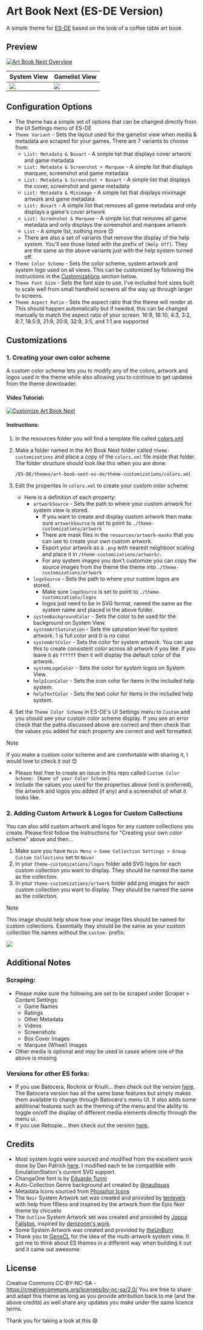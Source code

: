 # Art Book Next (ES-DE Version)

A simple theme for [ES-DE](https://es-de.org/) based on the look of a coffee table art book.

## **Preview**

[![Art Book Next Overview](https://github.com/user-attachments/assets/d9a46907-2be3-430f-a841-96a1050c0461)](https://www.youtube.com/watch?v=vFmecuEw2As)

| System View | Gamelist View |
|----|----|
| <img src="https://github.com/user-attachments/assets/f49037ad-1b86-430f-a8ab-e00d8afa08d9" /> | <img src="https://github.com/user-attachments/assets/5ebd03a0-163d-4ca8-8371-7cfd0aa8052b" /> |

## **Configuration Options**

- The theme has a simple set of options that can be changed directly from the UI Settings menu of ES-DE 
- `Theme Variant` - Sets the layout used for the gamelist view when media & metadata are scraped for your games.  There are 7 variants to choose from:
   - `List: Metadata & Boxart` - A simple list that displays cover artwork and game metadata
   - `List: Metadata & Screenshot + Marquee` - A simple list that displays marquee, screenshot and game metadata
   - `List: Metadata & Screenshot + Boxart` - A simple list that displays the cover, screenshot and game metadata
   - `List: Metadata & Miximage` - A simple list that displays miximage artwork and game metadata
   - `List: Boxart` - A simple list that removes all game metadata and only displays a game's cover artwork
   - `List: Screenshot & Marquee` - A simple list that removes all game metadata and only displays the screenshot and marquee artwork
   - `List` - A simple list, nothing more 😊
   - There are also a set of variants that remove the display of the help system.  You'll see those listed with the prefix of `[Help Off]`.  They are the same as the above variants just with the help system turned off.
- `Theme Color Scheme` - Sets the color scheme, system artwork and system logo used on all views.  This can be customized by following the instructions in the [Customizations](#customizations) section below.
- `Theme Font Size` - Sets the font size to use. I've included font sizes built to scale well from small handheld screens all the way up through larger tv screens.
- `Theme Aspect Ratio` - Sets the aspect ratio that the theme will render at. This should happen automatically but if needed, this can be changed manually to match the aspect ratio of your screen.  16:9, 16:10, 4:3, 3:2, 8:7, 19.5:9, 21:9, 20:9, 32:9, 3:5, and 1:1 are supported

## **Customizations**

### **1. Creating your own color scheme**

A custom color scheme lets you to modify any of the colors, artwork and logos used in the theme while also allowing you to continue to get updates from the theme downloader.

#### Video Tutorial:

[![Customize Art Book Next](https://github.com/user-attachments/assets/5664b1be-793f-48c1-9363-49b941acbe15)](https://www.youtube.com/watch?v=gZTTwSI8QIc)

#### Instructions:

1) In the resources folder you will find a template file called [colors.xml](https://github.com/anthonycaccese/art-book-next-es-de/blob/main/resources/colors.xml)

2) Make a folder named in the Art Book Next folder called `theme-customizations` and place a copy of the `colors.xml` file inside that folder.  The folder structure should look like this when you are done:
   ```
   /ES-DE/themes/art-book-next-es-de/theme-customizations/colors.xml
   ```

3) Edit the properites in `colors.xml` to create your custom color scheme:
   - Here is a definition of each property:
      - `artworkSource` - Sets the path to where your custom artwork for system view is stored.  
         - If you want to create and display custom artwork then make sure `artworkSource` is set to point to `./theme-customizations/artwork`
         - There are mask files in the `resources/artwork-masks` that you can use to create your own custom artwork.
         - Export your artwork as a `.png` with nearest neighboor scaling and place it in `/theme-customizations/artwork/`.
         - For any system images you don't customize you can copy the source images from the theme the theme into `./theme-customizations/artwork`
      - `logoSource` - Sets the path to where your custom logos are stored.  
         - Make sure `logoSource` is set to point to `./theme-customizations/logos`
         - logos just need to be in SVG format, named the same as the system name and placed in the above folder.
      - `systemBackgroundColor` - Sets the color to be used for the background on System View. 
      - `systemArtSaturation` - Sets the saturation level for system artwork.  1 is full color and 0 is no color.
      - `systemArtColor` - Sets the color for system artwork.  You can use this to create consistent color across all artwork if you like.  If you leave it as `ffffff` then it will display the default color of the artwork.
      - `systemLogoColor` - Sets the color for system logos on System View.
      - `helpIconColor` - Sets the icon color for items in the included help system.
      - `helpTextColor` - Sets the text color for items in the included help system.
    
4) Set the `Theme Color Scheme` in ES-DE's UI Settings menu to `Custom` and you should see your custom color scheme display.  If you see an error check that the paths discussed above are correct and then check that the values you added for each property are correct and well formatted.

> [!NOTE]
> If you make a custom color scheme and are comfortable with sharing it, I would love to check it out 😊
> - Please feel free to create an issue in this repo called `Custom Color Scheme: [Name of your Color Scheme]`
> - Include the values you used for the properties above (xml is preferred), the artwork and logos you added (if any) and a screenshot of what it looks like.

### **2. Adding Custom Artwork & Logos for Custom Collections**

You can also add custom artwork and logos for any custom collections you create.  Please first follow the instructions for "Creating your own color scheme" above and then...

1) Make sure you have `Main Menu > Game Collection Settings > Group Custom Collections` set to `Never`
2) In your `theme-customizations/logos` folder add SVG logos for each custom collection you want to display.  They should be named the same as the collection.
3) In your `theme-customizations/artwork` folder add png images for each custom collection you want to display.  They should be named the same as the collection.

> [!NOTE]
> This image should help show how your image files should be named for custom collections.  Essentially they should be the same as your custom collection file names without the `custom-` prefix:
> 
> <img src="https://github.com/user-attachments/assets/4818d204-54db-435a-94ef-10525dddb354" />

## **Additional Notes**

### Scraping:
* Please make sure the following are set to be scraped under Scraper > Content Settings:
   * Game Names
   * Ratings
   * Other Metadata
   * Videos
   * Screenshots
   * Box Cover Images
   * Marquee (Wheel) Images
* Other media is optional and may be used in cases where one of the above is missing

### Versions for other ES forks:
* If you use Batocera, Rocknix or Knulli... then check out the version [here](https://github.com/anthonycaccese/art-book-next-es).  The Batocera version has all the same base features but simply makes them available to change through Batocera's menu UI.  It also adds some additional features such as the theming of the menu and the ability to toggle on/off the display of different media elements directly through the menu ui.
* If you use Retropie... then check out the version [here](https://github.com/anthonycaccese/art-book-next-retropie).

## **Credits**
* Most system logos were sourced and modified from the excellent work done by Dan Patrick [here](https://archive.org/details/console-logos-professionally-redrawn-plus-official-versions).  I modified each to be compatible with EmulationStation's current SVG support.
* ChangaOne font is by [Eduardo Tunni](https://www.fontsquirrel.com/fonts/changa)
* Auto-Collection Genre background art created by [@nautipuss](https://github.com/nautipuss)
* Metadata Icons sourced from [Phosphor Icons](https://phosphoricons.com/)
* The `Noir` System Artwork set was created and provided by [tenlevels](https://www.reddit.com/user/tenlevels/) with help from f8less and inspired by the artwork from the Epic Noir theme by chicuelo
* The `Outline` System Artwork set was created and provided by [Joppa Fallston](https://github.com/joppa-fallston), inspired by [denizonm's work](https://github.com/denizonm/Custom-Artbook-Next-Image-Replacements).
* Some System Artwork was created and provided by [theUnBurn](https://github.com/theUnBurn)
* Thank you to [GenoCL](https://genocl.carrd.co/) for the idea of the multi-artwork system view.  It got me to think about ES themes in a different way when building it out and it came out awesome.

## **License**
Creative Commons CC-BY-NC-SA - https://creativecommons.org/licenses/by-nc-sa/2.0/
You are free to share and adapt this theme as long as you provide attribution back to me (and the above credits) as well share any updates you make under the same licence terms.

Thank you for taking a look at this 😄

